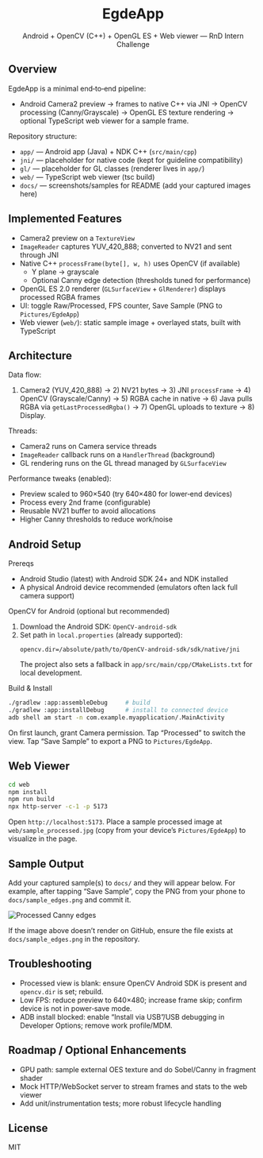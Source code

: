 <div align="center">

# EgdeApp

Android + OpenCV (C++) + OpenGL ES + Web viewer — RnD Intern Challenge

</div>

## Overview
EgdeApp is a minimal end‑to‑end pipeline:
- Android Camera2 preview → frames to native C++ via JNI → OpenCV processing (Canny/Grayscale) → OpenGL ES texture rendering → optional TypeScript web viewer for a sample frame.

Repository structure:
- `app/` — Android app (Java) + NDK C++ (`src/main/cpp`)
- `jni/` — placeholder for native code (kept for guideline compatibility)
- `gl/` — placeholder for GL classes (renderer lives in `app/`)
- `web/` — TypeScript web viewer (tsc build)
- `docs/` — screenshots/samples for README (add your captured images here)

## Implemented Features
- Camera2 preview on a `TextureView`
- `ImageReader` captures YUV_420_888; converted to NV21 and sent through JNI
- Native C++ `processFrame(byte[], w, h)` uses OpenCV (if available)
  - Y plane → grayscale
  - Optional Canny edge detection (thresholds tuned for performance)
- OpenGL ES 2.0 renderer (`GLSurfaceView` + `GlRenderer`) displays processed RGBA frames
- UI: toggle Raw/Processed, FPS counter, Save Sample (PNG to `Pictures/EgdeApp`)
- Web viewer (`web/`): static sample image + overlayed stats, built with TypeScript

## Architecture
Data flow:
1) Camera2 (YUV_420_888) → 2) NV21 bytes → 3) JNI `processFrame` → 4) OpenCV (Grayscale/Canny) → 5) RGBA cache in native → 6) Java pulls RGBA via `getLastProcessedRgba()` → 7) OpenGL uploads to texture → 8) Display.

Threads:
- Camera2 runs on Camera service threads
- `ImageReader` callback runs on a `HandlerThread` (background)
- GL rendering runs on the GL thread managed by `GLSurfaceView`

Performance tweaks (enabled):
- Preview scaled to 960×540 (try 640×480 for lower‑end devices)
- Process every 2nd frame (configurable)
- Reusable NV21 buffer to avoid allocations
- Higher Canny thresholds to reduce work/noise

## Android Setup
Prereqs
- Android Studio (latest) with Android SDK 24+ and NDK installed
- A physical Android device recommended (emulators often lack full camera support)

OpenCV for Android (optional but recommended)
1) Download the Android SDK: `OpenCV-android-sdk`
2) Set path in `local.properties` (already supported):
   ```
   opencv.dir=/absolute/path/to/OpenCV-android-sdk/sdk/native/jni
   ```
   The project also sets a fallback in `app/src/main/cpp/CMakeLists.txt` for local development.

Build & Install
```bash
./gradlew :app:assembleDebug     # build
./gradlew :app:installDebug      # install to connected device
adb shell am start -n com.example.myapplication/.MainActivity
```
On first launch, grant Camera permission. Tap “Processed” to switch the view. Tap “Save Sample” to export a PNG to `Pictures/EgdeApp`.

## Web Viewer
```bash
cd web
npm install
npm run build
npx http-server -c-1 -p 5173
```
Open `http://localhost:5173`. Place a sample processed image at `web/sample_processed.jpg` (copy from your device’s `Pictures/EgdeApp`) to visualize in the page.

## Sample Output
Add your captured sample(s) to `docs/` and they will appear below. For example, after tapping “Save Sample”, copy the PNG from your phone to `docs/sample_edges.png` and commit it.

![Processed Canny edges](docs/sample_edges.png)

If the image above doesn’t render on GitHub, ensure the file exists at `docs/sample_edges.png` in the repository.

## Troubleshooting
- Processed view is blank: ensure OpenCV Android SDK is present and `opencv.dir` is set; rebuild.
- Low FPS: reduce preview to 640×480; increase frame skip; confirm device is not in power‑save mode.
- ADB install blocked: enable “Install via USB”/USB debugging in Developer Options; remove work profile/MDM.

## Roadmap / Optional Enhancements
- GPU path: sample external OES texture and do Sobel/Canny in fragment shader
- Mock HTTP/WebSocket server to stream frames and stats to the web viewer
- Add unit/instrumentation tests; more robust lifecycle handling

## License
MIT


